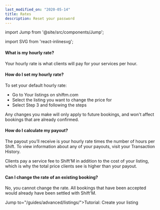 ```yaml
---
last_modified_on: "2020-05-14"
title: Rates
description: Reset your password
---
```


import Jump from '@site/src/components/Jump';

import SVG from 'react-inlinesvg';

#### What is my hourly rate?
Your hourly rate is what clients will pay for your services per hour.

#### How do I set my hourly rate?
To set your default hourly rate:

* Go to Your listings on shiftm.com
* Select the listing you want to change the price for
* Select Step 3 and following the steps

Any changes you make will only apply to future bookings, and won't affect bookings that are already confirmed.

#### How do I calculate my payout?
The payout you’ll receive is your hourly rate times the number of hours per Shift.
To view information about any of your payouts, visit your Transaction History.

Clients pay a service fee to Shift'M in addition to the cost of your listing, which is why the total price clients see is higher than your payout.


#### Can I change the rate of an existing booking?
No, you cannot change the rate. All bookings that have been accepted would already have been settled with Shift'M.


Jump to="/guides/advanced/listings/">Tutorial: Create your listing</Jump>
